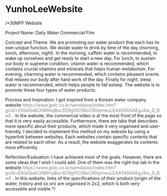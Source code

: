 # YunhoLeeWebsite
/*30MFF Website

Project Name: Daily Water Commercial Film

Concept and Theme: We are promoting our water product that each has its own unique function. We divide water to drink by time of the day (morning, lunch, afternoon, night). In the morning, caffein water is recommended, to wake up ourselves and get ready to start a new day. For lunch, to sustain our body in supreme condition, vitamin water is recommended, which contains crucial vitamins and minerals that helps human metabolism. For evening, charming water is recommended, which contains pleasent scents that relaxes our body after hard work of the day. Finally for night, sleep water is recommended, which helps people to fall asleep. The website is to promote these four types of water products.

Process and Inspiration: I got inspired from a Korean water company website https://www.jpdc.co.kr/samdasoo/index.htm?gclid=EAIaIQobChMIhIqBxcSD9gIVC5BoCR0qmwuLEAAYASAAEgJ4w_D_BwE . In the website, the commercial video is at the most front of the page so that it is very easily accessible. Furthermore, there are tabs that describes more specific about their products, which made it very organised and user-friendly. I decided to implement this method on my website by using a hyperlink between websites. Each websites contain specific contents that are related to each other. As a result, the website exaggerates its contents more efficiently.

Reflection/Evaluation: I have achieved most of the goals. However, there are some ideas that I wish I could add. One of them was the right top tab in the website https://www.jpdc.co.kr/samdasoo/index.htm?gclid=EAIaIQobChMIhIqBxcSD9gIVC5BoCR0qmwuLEAAYASAAEgJ4w_D_BwE . In this website, links of the specifications of their product (origin of the water, history and so on) are organised in 2x2, which is both very accessible and visible.*/

<html>
<head>
	<title>DailyWater_YunhoLee</title>
	<meta charset="utf-8">
	<meta name="viewport" content="width=device-width, initial-scale=1">
	<style>

	* {
	box-sizing: border-box;
	}

	body {
		background-image: url("back.jpg");
	}

	header {
		background-color: rgba(0, 0, 0, 0.5);
		padding: 30px;
		text-align: center;
		font-size: 80px;
		font-style: italic;
		font-family: 'Times New Roman', Times, serif;
		color: white;
	}

	nav {
		float: left;
		width: 30%;
		text-align: left;
		font-size: 62px;
		font-family: 'Times New Roman', Times, serif;
		color: white;
	}

	nav ul {
		background-color: rgba(0, 0, 0, 0.5);
		list-style-type: none;
		padding: 0;
	}

	article {
		padding: 60px;
		float: left;
		width: 70%;
	}

	section::after {
	content: "";
	display: table;
	clear: both;
	}

	footer {
		background-color: rgba(0, 0, 0, 0.5);
		padding: 10px;
		text-align: center;
		color: rgb(139, 214, 228);
		font-size: 50px;
	}

	@media (max-width: 1200px) {
		nav, article {
		  width: 100%;
		  height: auto;
		}
	}

	a:link {
		color: grey;
		background-color: transparent;
		text-decoration: none;
	}

	a:visited {
		color: pink;
		background-color: transparent;
		text-decoration: none;
	}

	a:hover {
		color: red;
		background-color: transparent;
		text-decoration: underline;
	}

	a:active {
		color: white;
		background-color: transparent;
		text-decoration: underline;
	}

	</style>
</head>

<body>

<header>
	Daily Water
</header>

<section>
	<nav>
		<ul>
			<li>Drink Healthy,</li>
			<li>Drink Smart.</li>
			<li style="text-align: center;">
				<img src="bottle.png" type="image/png" width="300">
			</li>
			<li style="text-align: center;"><a href="water.html">4 Types of Water</a></li>
		</ul>
	</nav>
	
	<article>
		<video width="1080" controls>
			<source src="film.mp4" type="video/mp4" alt="commercial video">
			<source src="movie.ogg" type="video/ogg">
		</video>
	</article>

</section>

<footer>
	<a href="sorry.html">Click Here to Purchase Water</a>
</footer>

<footer>
	<a href="teammates.html">Click Here to meet my Teammates</a>
</footer>

</body>
</html>
